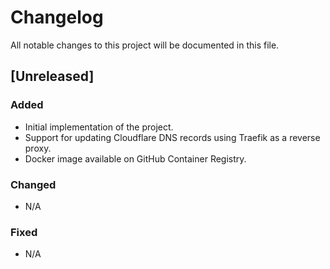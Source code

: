 # Changelog

All notable changes to this project will be documented in this file.

## \[Unreleased\]

### Added

- Initial implementation of the project.
- Support for updating Cloudflare DNS records using Traefik as a reverse proxy.
- Docker image available on GitHub Container Registry.

### Changed

- N/A

### Fixed

- N/A

